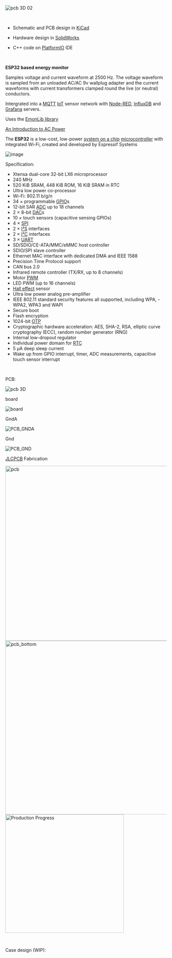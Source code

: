 ﻿![pcb 3D 02](https://user-images.githubusercontent.com/55367064/134765366-9d7ec94d-b5b2-4769-aba5-f603bd3f5534.png)

 &nbsp;
 
 * Schematic and PCB design in [KiCad](https://www.kicad.org/)

* Hardware design in [SolidWorks](https://www.solidworks.com/domain/design-engineering)

* C++ code on [PlatformIO](https://docs.platformio.org/en/latest/what-is-platformio.html) IDE

&nbsp;

 **ESP32 based energy monitor**

Samples voltage and current waveform at 2500 Hz.
The voltage waveform is sampled from an unloaded AC/AC 9v wallplug adapter and the current waveforms with current transformers clamped round the live (or neutral) conductors.

Intergrated into a [MQTT](https://en.wikipedia.org/wiki/MQTT) [IoT](https://en.wikipedia.org/wiki/Internet_of_things) sensor network with [Node-RED](https://nodered.org/), [InfluxDB](https://www.influxdata.com/) and [Grafana](https://grafana.com/) servers.

Uses the [EmonLib library](https://github.com/openenergymonitor/EmonLib)

[An Introduction to AC Power](https://learn.openenergymonitor.org/electricity-monitoring/ac-power-theory/introduction#an-introduction-to-ac-power)

The **ESP32** is a low-cost, low-power [system on a chip](https://en.wikipedia.org/wiki/System_on_a_chip "System on a chip") [microcontroller](https://en.wikipedia.org/wiki/Microcontroller "Microcontroller") with integrated Wi-Fi, created and developed by Espressif Systems

![image](https://user-images.githubusercontent.com/55367064/132167781-9750606c-70ef-4763-a6fa-50ad65bcf074.png)

Specification:

- Xtensa dual-core 32-bit LX6 microprocessor
- 240 MHz
- 520 KiB SRAM, 448 KiB ROM, 16 KiB SRAM in RTC
- Ultra low power co-processor
- Wi-Fi: 802.11 b/g/n
- 34 × programmable [GPIO](https://en.wikipedia.org/wiki/General-purpose_input/output)s
- 12-bit SAR [ADC](https://en.wikipedia.org/wiki/Analog-to-digital_converter) up to 18 channels
- 2 × 8-bit [DAC](https://en.wikipedia.org/wiki/Digital-to-analog_converter)s
- 10 × touch sensors (capacitive sensing GPIOs)
- 4 × [SPI](https://en.wikipedia.org/wiki/Serial_Peripheral_Interface)
- 2 × [I²S](https://en.wikipedia.org/wiki/I%C2%B2S) interfaces
- 2 × [I²C](https://en.wikipedia.org/wiki/I%C2%B2C) interfaces
- 3 × [UART](https://en.wikipedia.org/wiki/Universal_asynchronous_receiver-transmitter)
- SD/SDIO/CE-ATA/MMC/eMMC host controller
- SDIO/SPI slave controller
- Ethernet MAC interface with dedicated DMA and IEEE 1588
- Precision Time Protocol support
- CAN bus 2.0
- Infrared remote controller (TX/RX, up to 8 channels)
- Motor [PWM](https://en.wikipedia.org/wiki/Pulse-width_modulation)
- LED PWM (up to 16 channels)
- [Hall effect](https://en.wikipedia.org/wiki/Hall_effect) sensor
- Ultra low power analog pre-amplifier
- IEEE 802.11 standard security features all supported, including WPA, - WPA2, WPA3 and WAPI
- Secure boot
- Flash encryption
- 1024-bit [OTP](https://en.wikipedia.org/wiki/One-time_password)
- Cryptographic hardware acceleration: AES, SHA-2, RSA, elliptic curve cryptography (ECC), random number generator (RNG)
- Internal low-dropout regulator
- Individual power domain for [RTC](https://en.wikipedia.org/wiki/Real-time_clock)
- 5 μA deep sleep current
- Wake up from GPIO interrupt, timer, ADC measurements, capacitive touch sensor interrupt

&nbsp;

PCB:

![pcb 3D](https://user-images.githubusercontent.com/55367064/134765175-a1293b8c-6901-44e7-b8c2-638fda9a009c.png)

board

![board](https://user-images.githubusercontent.com/55367064/134782551-229b2f78-36bf-4632-b27a-115d49d78b70.PNG)

GndA

![PCB_GNDA](https://user-images.githubusercontent.com/55367064/134782560-b26a84cc-c740-4f06-922f-aebcfefaf099.PNG)

Gnd

![PCB_GND](https://user-images.githubusercontent.com/55367064/134782573-17bbd3be-62b0-4b7b-ba2d-57b01e19c491.PNG)

[JLCPCB](https://jlcpcb.com/) Fabrication

<img width="546" alt="pcb" src="https://user-images.githubusercontent.com/55367064/134781287-d7539b4a-7ff7-4a55-a634-115ddfe522a9.png">

<img width="542" alt="pcb_bottom" src="https://user-images.githubusercontent.com/55367064/134781386-7f726a76-0ca0-4074-8028-04143be2370b.png">

<img width="370" alt="Production Progress" src="https://user-images.githubusercontent.com/55367064/134845648-1091badc-7490-4457-b880-18e126820f24.PNG">

&nbsp;

Case design (WIP):
